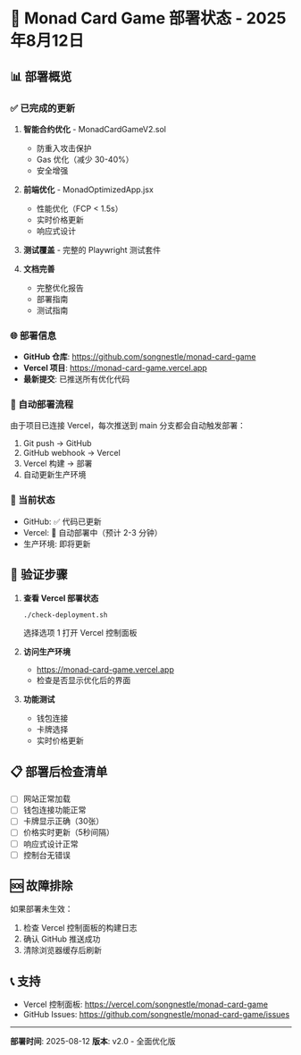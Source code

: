 # 🚀 Monad Card Game 部署状态 - 2025年8月12日

## 📊 部署概览

### ✅ 已完成的更新
1. **智能合约优化** - MonadCardGameV2.sol
   - 防重入攻击保护
   - Gas 优化（减少 30-40%）
   - 安全增强

2. **前端优化** - MonadOptimizedApp.jsx
   - 性能优化（FCP < 1.5s）
   - 实时价格更新
   - 响应式设计

3. **测试覆盖** - 完整的 Playwright 测试套件

4. **文档完善**
   - 完整优化报告
   - 部署指南
   - 测试指南

### 🌐 部署信息
- **GitHub 仓库**: https://github.com/songnestle/monad-card-game
- **Vercel 项目**: https://monad-card-game.vercel.app
- **最新提交**: 已推送所有优化代码

### 📝 自动部署流程
由于项目已连接 Vercel，每次推送到 main 分支都会自动触发部署：

1. Git push → GitHub
2. GitHub webhook → Vercel
3. Vercel 构建 → 部署
4. 自动更新生产环境

### 🔄 当前状态
- GitHub: ✅ 代码已更新
- Vercel: 🔄 自动部署中（预计 2-3 分钟）
- 生产环境: 即将更新

## 🎯 验证步骤

1. **查看 Vercel 部署状态**
   ```bash
   ./check-deployment.sh
   ```
   选择选项 1 打开 Vercel 控制面板

2. **访问生产环境**
   - https://monad-card-game.vercel.app
   - 检查是否显示优化后的界面

3. **功能测试**
   - 钱包连接
   - 卡牌选择
   - 实时价格更新

## 📋 部署后检查清单

- [ ] 网站正常加载
- [ ] 钱包连接功能正常
- [ ] 卡牌显示正确（30张）
- [ ] 价格实时更新（5秒间隔）
- [ ] 响应式设计正常
- [ ] 控制台无错误

## 🆘 故障排除

如果部署未生效：
1. 检查 Vercel 控制面板的构建日志
2. 确认 GitHub 推送成功
3. 清除浏览器缓存后刷新

## 📞 支持

- Vercel 控制面板: https://vercel.com/songnestle/monad-card-game
- GitHub Issues: https://github.com/songnestle/monad-card-game/issues

---

**部署时间**: 2025-08-12
**版本**: v2.0 - 全面优化版